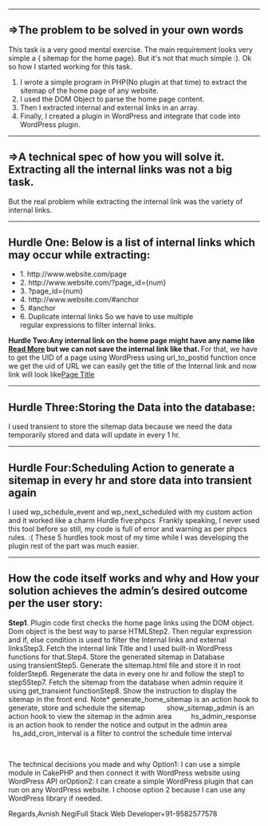 ------------------------------------------------
=>The problem to be solved in your own words
------------------------------------------------
This task is a very good mental exercise. The main requirement looks very simple a { sitemap for the home page}.
But it's not that much simple :). Ok so how I started working for this task.

1. I wrote a simple program in PHP(No plugin at that time) to extract the sitemap of the home page of any website.
2. I used the DOM Object to parse the home page content.
3. Then I extracted internal and external links in an array.
4. Finally, I created a plugin in WordPress and integrate that code into WordPress plugin.

---------------------------------------------------------------------------------------------------
=>A technical spec of how you will solve it. Extracting all the internal links was not a big task. 
------------------------------------------------------------------------------------------------
But the real problem while extracting the internal link was the variety of internal links.

-----------
   Hurdle One: Below is a list of internal links which may occur while extracting:
-----------
<ul>
  <li> 1. http://www.website.com/page
  <li> 2. http://www.website.com/?page_id={num}
  <li> 3. ?page_id={num}
  <li> 4. http://www.website.com/#anchor
  <li> 5. #anchor
  <li> 6. Duplicate internal links So we have to use multiple regular expressions to filter internal links.
</ul>
<b>    Hurdle Two:Any internal link on the home page might have any name like <a href="http://www.website.com/page">Read More</a> but we can not save the internal link like that.
</b>
For that, we have to get the UID of a page using WordPress using url_to_postid function once we get the uid of URL we can easily
get the title of the Internal link and now link will look like<a href="http://www.website.com/page">Page Title</a> 

-----------
   Hurdle Three:Storing the Data into the database:
-----------

I used transient to store the sitemap data because we need the data temporarily stored and data will update in every 1 hr.

-----------
   Hurdle Four:Scheduling Action to generate a sitemap in every hr and store data into transient again
-----------
I used wp_schedule_event and wp_next_scheduled with my custom action and it worked like a charm
Hurdle five:phpcs  Frankly speaking, I never used this tool before so still, my code is full of error and warning as per phpcs rules. :( These 5 hurdles took most of my time while I was developing the plugin rest of the part was much easier.

-----------
   How the code itself works and why and How your solution achieves the admin’s desired outcome per the user story:
-----------

<b>Step1</b>. Plugin code first checks the home page links using the DOM object. Dom object is the best way to parse HTMLStep2. Then regular expression and if, else condition is used to filter the Internal links and external linksStep3. Fetch the internal link Title and I used built-in WordPress functions for that.Step4. Store the generated sitemap in Database using transientStep5. Generate the sitemap.html file and store it in root folderStep6. Regenerate the data in every one hr and follow the step1 to step5Step7. Fetch the sitemap from the database when admin require it using get_transient functionStep8. Show the instruction to display the sitemap in the front end.
Note* generate_home_sitemap is an action hook to generate, store and schedule the sitemap           show_sitemap_admin is an action hook to view the sitemap in the admin area          hs_admin_response  is an action hook to render the notice and output in the admin area          hs_add_cron_interval is a filter to control the schedule time interval


 





The technical decisions you made and why
Option1: I can use a simple module in CakePHP and then connect it with WordPress website using WordPress API
orOption2: I can create a simple WordPress plugin that can run on any WordPress website.
I choose option 2 because I can use any WordPress library if needed.



Regards,Avnish NegiFull Stack Web Developer+91-9582577578
